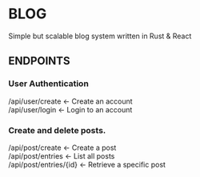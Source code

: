 # BLOG <br>
Simple but scalable blog system written in Rust & React

## ENDPOINTS

### User Authentication
/api/user/create <- Create an account<br>
/api/user/login <- Login to an account<br>
### Create and delete posts.
/api/post/create <- Create a post<br>
/api/post/entries <- List all posts<br>
/api/post/entries/{id} <- Retrieve a specific post<br>


